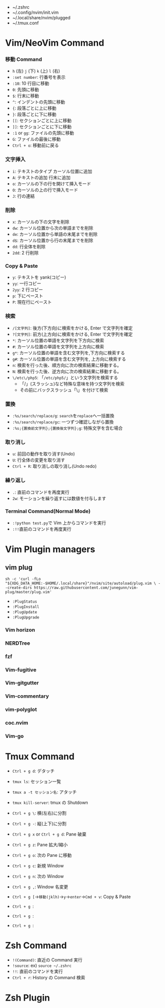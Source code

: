 -   ~/.zshrc
-   ~/.config/nvim/init.vim
-   ~/.local/share/nvim/plugged
-   ~/.tmux.conf

# Vim/NeoVim Command

### 移動 Command

-   `h` (左) `j` (下) `k` (上) `l` (右)
-   `:set number`: 行番号を表示
-   `:10`: 10 行目に移動
-   `0`: 先頭に移動
-   `$`: 行末に移動
-   `^`: インデントの先頭に移動
-   `{`: 段落ごとに上に移動
-   `}`: 段落ごとに下に移動
-   `[[`: セクションごとに上に移動
-   `]]`: セクションごとに下に移動
-   `:1` or `gg`: ファイルの先頭に移動
-   `G`: ファイルの最後に移動
-   `Ctrl + o`: 移動前に戻る

### 文字挿入

-   `i`: テキストのタイプ <ESC> カーソル位置に追加
-   `A`: テキストの追加 <ESC> 行末に追加
-   `o`: カーソルの下の行を開けて挿入モード
-   `O`: カーソルの上の行で挿入モード
-   `J`: 行の連結

### 削除

-   `x`: カーソルの下の文字を削除
-   `dw`: カーソル位置から次の単語までを削除
-   `de`: カーソル位置から単語の末尾までを削除
-   `d$`: カーソル位置から行の末尾までを削除
-   `dd`: 行全体を削除
-   `2dd`: 2 行削除

### Copy & Paste

-   `y`: テキストを yank(コピー)
-   `yy`: 一行コピー
-   `2yy`: 2 行コピー
-   `p`: 下にペースト
-   `P`: 現在行にペースト

### 検索

-   `/[文字列]`: 後方(下方向)に検索をかける, Enter で文字列を確定
-   `?[文字列]`: 前方(上方向)に検索をかける, Enter で文字列を確定
-   `*`: カーソル位置の単語を文字列を下方向に検索
-   `#`: カーソル位置の単語を文字列を上方向に検索
-   `g*`: カーソル位置の単語を含む文字列を,下方向に検索する
-   `g#`: カーソル位置の単語を含む文字列を, 上方向に検索する
-   `n`: 検索を行った後、順方向に次の検索結果に移動する。
-   `N`: 検索を行った後、逆方向に次の検索結果に移動する。
-   `\/etc\/php5`: 「`/etc/php5/`」という文字列を検索する
    -   「/」(スラッシュ)など特殊な意味を持つ文字列を検索
    -   その前にバックスラッシュ「\」を付けて検索

### 置換

-   `:%s/search/replace/g`: `search`を`replace`へ一括置換
-   `:%s/search/replace/gc`: 一つずつ確認しながら置換
-   `:%s;{置換前文字列};{置換後文字列};g`: 特殊文字を含む場合

### 取り消し

-   `u`: 前回の動作を取り消す(Undo)
-   `U`: 行全体の変更を取り消す
-   `Ctrl + R`: 取り消しの取り消し(Undo redo)

### 繰り返し

-   `.`: 直前のコマンドを再度実行
-   `2w`: モーションを繰り返すには数値を付与します

### Terminal Command(Normal Mode)

-   `:!python test.py`で Vim 上からコマンドを実行
-   `:!!`直前のコマンドを再度実行

# Vim Plugin managers

## vim plug

    sh -c 'curl -fLo "${XDG_DATA_HOME:-$HOME/.local/share}"/nvim/site/autoload/plug.vim \ --create-dirs https://raw.githubusercontent.com/junegunn/vim-plug/master/plug.vim'

-   `:PlugStatus`
-   `:PlugInstall`
-   `:PlugUpdate`
-   `:PlugUpgrade`

### Vim horizon

### NERDTree

### fzf

### Vim-fugitive

### Vim-gitgutter

### Vim-commentary

### vim-polyglot

### coc.nvim

### Vim-go

# Tmux Command

-   `Ctrl + g d`: デタッチ
-   `tmux ls`: セッション一覧
-   `tmux a -t セッション名`: アタッチ
-   `tmux kill-server`: tmux の Shutdown
-   `Ctrl + g \`: 横(左右)に分割
-   `Ctrl + g -`: 縦(上下)に分割
-   `Ctrl + g x` or `Ctrl + g d`: Pane 破棄
-   `Ctrl + g z`: Pane 拡大/縮小
-   `Ctrl + g o`: 次の Pane に移動

-   `Ctrl + g c`: 新規 Window
-   `Ctrl + g n`: 次の Window
-   `Ctrl + g ,`: Window 名変更
-   `Ctrl + g [`->`移動(jklh)`->`y`->`enter`->`Cmd + v`: Copy & Paste
-   `Ctrl + g `:
-   `Ctrl + g `:
-   `Ctrl + g `:

# Zsh Command

-   `!(Command)`: 直近の Command 実行
-   `!source`: ex) `source ~/.zshrc`
-   `!!`: 直前のコマンドを実行
-   `Ctrl + r`: History の Command 検索

# Zsh Plugin
